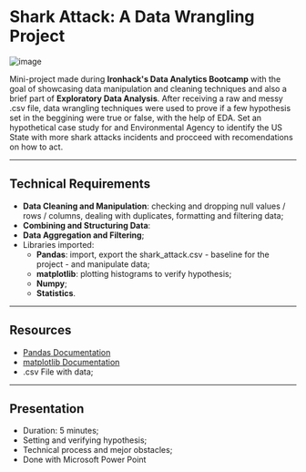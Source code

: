 # Shark Attack: A Data Wrangling Project

![image](https://i.ibb.co/k24jKXg/Captura-de-ecr-2023-11-19-s-21-31-19.png)

Mini-project made during **Ironhack's Data Analytics Bootcamp** with the goal of showcasing data manipulation and cleaning techniques and also a brief part of **Exploratory Data Analysis**. 
After receiving a raw and messy .csv file, data wrangling techniques were used to prove if a few hypothesis set in the beggining were true or false, with the help of EDA. Set an hypothetical case study for and Environmental Agency to identify the US State with more shark attacks incidents and procceed with recomendations on how to act.

---

## Technical Requirements

* **Data Cleaning and Manipulation**: checking and dropping null values / rows / columns, dealing with duplicates, formatting and filtering data;
* **Combining and Structuring Data**:
* **Data Aggregation and Filtering**;
* Libraries imported:
  * **Pandas**: import, export the shark_attack.csv - baseline for the project - and manipulate data;
  * **matplotlib**: plotting histograms to verify hypothesis;
  * **Numpy**;
  * **Statistics**.

---

## Resources

* [Pandas Documentation](https://pandas.pydata.org/pandas-docs/stable/)
* [matplotlib Documentation](https://matplotlib.org/stable/index.html)
* .csv File with data;

---

## Presentation
* Duration: 5 minutes;
* Setting and verifying hypothesis;
* Technical process and mejor obstacles;
* Done with Microsoft Power Point
